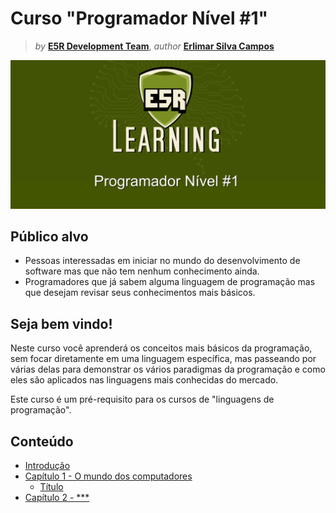 Curso "Programador Nível #1"
============================

> _by_ [**E5R Development Team**](@e5r), _author_ [**Erlimar Silva Campos**](@erlimar)

![](doc/course/assets/e5r_learning_course_programmer1.png)


## Público alvo

* Pessoas interessadas em iniciar no mundo do desenvolvimento de software mas que não tem nenhum conhecimento ainda.
* Programadores que já sabem alguma linguagem de programação mas que desejam revisar seus conhecimentos mais básicos.

## Seja bem vindo!

Neste curso você aprenderá os conceitos mais básicos da programação, sem focar diretamente em uma linguagem específica,
mas passeando por várias delas para demonstrar os vários paradigmas da programação e como eles são aplicados nas linguagens
mais conhecidas do mercado.

Este curso é um pré-requisito para os cursos de "linguagens de programação".

## Conteúdo

* [Introdução](doc/course/intro.md)
* [Capítulo 1 - O mundo dos computadores](doc/course/chapter-01/intro.md)
  - [Título ](doc/course/chapter-01/*.md)
* [Capítulo 2 - ***](doc/course/chapter-02/intro.md)